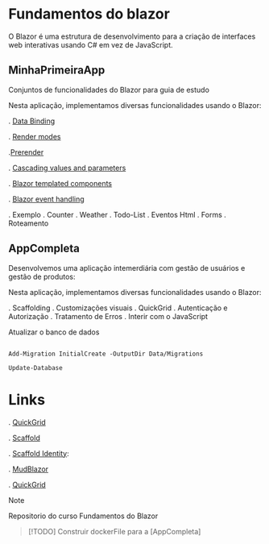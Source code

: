 # Fundamentos do blazor

O Blazor é uma estrutura de desenvolvimento para a criação de interfaces web interativas usando C# em vez de JavaScript.

## MinhaPrimeiraApp

Conjuntos de funcionalidades do Blazor para guia de estudo 

Nesta aplicação, implementamos diversas funcionalidades usando o Blazor:

. [Data Binding](https://learn.microsoft.com/en-us/aspnet/core/blazor/components/data-binding?view=aspnetcore-9.0)

. [Render modes](https://learn.microsoft.com/en-us/aspnet/core/blazor/components/render-modes?view=aspnetcore-9.0)

.[Prerender](https://learn.microsoft.com/en-us/aspnet/core/blazor/components/prerender?view=aspnetcore-9.0)

. [Cascading values and parameters](https://learn.microsoft.com/en-us/aspnet/core/blazor/components/cascading-values-and-parameters?view=aspnetcore-9.0)

. [Blazor templated components](https://learn.microsoft.com/en-us/aspnet/core/blazor/components/templated-components?view=aspnetcore-9.0)

. [Blazor event handling](https://learn.microsoft.com/en-us/aspnet/core/blazor/components/event-handling?view=aspnetcore-9.0)

. Exemplo
  . Counter
  . Weather
  . Todo-List
  . Eventos Html
  . Forms
  . Roteamento

## AppCompleta

Desenvolvemos uma aplicação intemerdiária com gestão de usuários e gestão de produtos:

Nesta aplicação, implementamos diversas funcionalidades usando o Blazor:

. Scaffolding
. Customizações visuais
. QuickGrid
. Autenticação e Autorização
. Tratamento de Erros
. Interir com o JavaScript

Atualizar o banco de dados

~~~PMC

Add-Migration InitialCreate -OutputDir Data/Migrations

Update-Database

~~~

# Links

. [QuickGrid](https://www.nuget.org/packages/Microsoft.AspNetCore.Components.QuickGrid)

. [Scaffold](https://learn.microsoft.com/en-us/aspnet/core/blazor/tutorials/movie-database-app/part-2?view=aspnetcore-9.0&pivots=vs)

. [Scaffold Identity](https://learn.microsoft.com/en-us/aspnet/core/security/authentication/scaffold-identity?view=aspnetcore-9.0&tabs=visual-studio): 

. [MudBlazor](https://mudblazor.com)

. [QuickGrid](https://aspnet.github.io/quickgridsamples)

> [!NOTE]
> Repositorio do curso Fundamentos do Blazor

>[!TODO]
> Construir dockerFile para a [AppCompleta]
